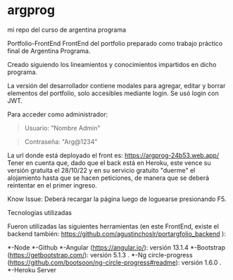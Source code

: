 # argprog
mi repo del curso de argentina programa

Portfolio-FrontEnd
FrontEnd del portfolio preparado como trabajo práctico final de Argentina Programa.

Creado siguiendo los lineamientos y conocimientos impartidos en dicho programa.


La versión del desarrollador contiene modales para agregar, editar y borrar elementos del portfolio, solo accesibles mediante login.
Se usó login con JWT.

Para acceder como administrador:

>Usuario: "Nombre Admin"

>Contraseña: "Arg@1234"

La url donde está deployado el front es: 
https://argprog-24b53.web.app/
Tener en cuenta que, dado que el back está en Heroku, este vence su versión gratuita el 28/10/22 y en su servicio gratuito "duerme" el alojamiento hasta que se hacen peticiones, de manera que se deberá reintentar en el primer ingreso.

Know Issue: Deberá recargar la página luego de loguearse presionando F5.

Tecnologías utilizadas

Fueron utilizadas las siguientes herramientas (en este FrontEnd, existe el backend también: https://github.com/agustinchoslr/portargfolio_backend ):

*-Node
*-Github
*-Angular (https://angular.io/): versión 13.1.4
*-Bootstrap (https://getbootstrap.com/): versión 5.1.3 .
*-Ng circle-progress (https://github.com/bootsoon/ng-circle-progress#readme): versión 1.6.0 .
*-Heroku Server
